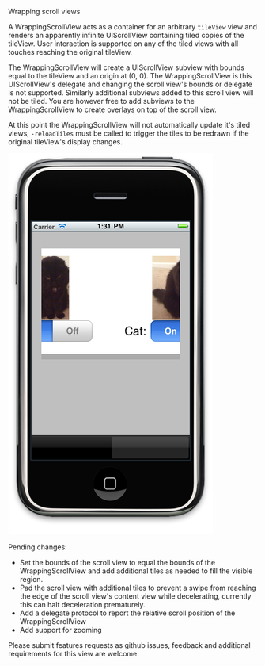 Wrapping scroll views

A WrappingScrollView acts as a container for an arbitrary `tileView` view and renders an apparently infinite UIScrollView containing tiled copies of the tileView. User interaction is supported on any of the tiled views with all touches reaching the original tileView.

The WrappingScrollView will create a UIScrollView subview with bounds equal to the tileView and an origin at (0, 0). The WrappingScrollView is this UIScrollView's delegate and changing the scroll view's bounds or delegate is not supported. Similarly additional subviews added to this scroll view will not be tiled. You are however free to add subviews to the WrappingScrollView to create overlays on top of the scroll view.

At this point the WrappingScrollView will not automatically update it's tiled views, `-reloadTiles` must be called to trigger the tiles to be redrawn if the original tileView's display changes.

![WrappingScrollView](http://github.com/jonah-carbonfive/WrappingScrollView/raw/master/images/WrappingScrollViewExample.png)

Pending changes:

* Set the bounds of the scroll view to equal the bounds of the WrappingScrollView and add additional tiles as needed to fill the visible region.
* Pad the scroll view with additional tiles to prevent a swipe from reaching the edge of the scroll view's content view while decelerating, currently this can halt deceleration prematurely.
* Add a delegate protocol to report the relative scroll position of the WrappingScrollView
* Add support for zooming

Please submit features requests as github issues, feedback and additional requirements for this view are welcome.
